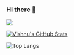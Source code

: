 ### Hi there 👋

![](https://komarev.com/ghpvc/?username=vp1099)


[![Vishnu's GitHub Stats](https://github-readme-stats.vercel.app/api?username=vp1099)](https://github.com/vp1099)

![Top Langs](https://github-readme-stats.vercel.app/api/top-langs/?username=vp1099&theme=tokyonight)


<!--
**vp1099/vp1099** is a ✨ _special_ ✨ repository because its `README.md` (this file) appears on your GitHub profile.

Here are some ideas to get you started:

- 🔭 I’m currently working on ...
- 🌱 I’m currently learning ...
- 👯 I’m looking to collaborate on ...
- 🤔 I’m looking for help with ...
- 💬 Ask me about ...
- 📫 How to reach me: ...
- 😄 Pronouns: ...
- ⚡ Fun fact: ...
-->

